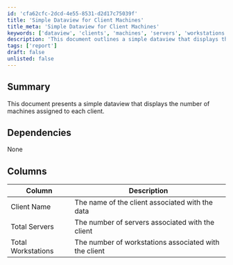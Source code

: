 ```yaml
---
id: 'cfa62cfc-2dcd-4e55-8531-d2d17c75039f'
title: 'Simple Dataview for Client Machines'
title_meta: 'Simple Dataview for Client Machines'
keywords: ['dataview', 'clients', 'machines', 'servers', 'workstations']
description: 'This document outlines a simple dataview that displays the number of machines assigned to each client, including the total number of servers and workstations associated with each client.'
tags: ['report']
draft: false
unlisted: false
---
```


## Summary

This document presents a simple dataview that displays the number of machines assigned to each client.

## Dependencies

None

## Columns

| Column              | Description                                         |
|---------------------|-----------------------------------------------------|
| Client Name         | The name of the client associated with the data     |
| Total Servers       | The number of servers associated with the client     |
| Total Workstations   | The number of workstations associated with the client |

